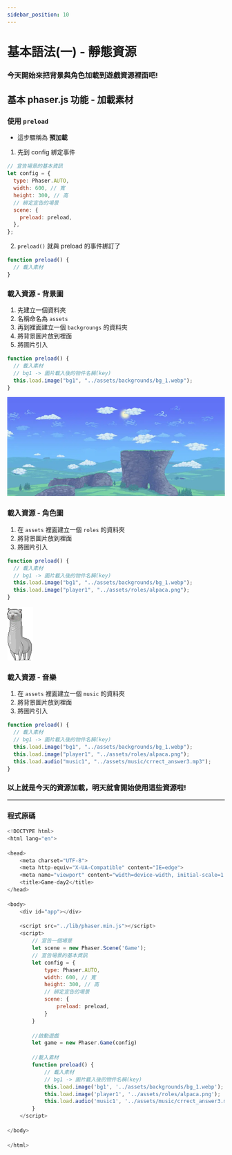 ```yaml
---
sidebar_position: 10
---
```


# 基本語法(一) - 靜態資源
### 今天開始來把背景與角色加載到遊戲資源裡面吧!

## 基本 phaser.js 功能 - 加載素材

### 使用 `preload`

- 這步驟稱為 **預加載**

1. 先到 config 綁定事件

```javascript
// 宣告場景的基本資訊
let config = {
  type: Phaser.AUTO,
  width: 600, // 寬
  height: 300, // 高
  // 綁定宣告的場景
  scene: {
    preload: preload,
  },
};
```

2. `preload()` 就與 preload 的事件綁訂了

```javascript
function preload() {
  // 載入素材
}
```

### 載入資源 - 背景圖

1. 先建立一個資料夾
2. 名稱命名為 `assets`
3. 再到裡面建立一個 `backgroungs` 的資料夾
4. 將背景圖片放到裡面
5. 將圖片引入

```javascript
function preload() {
  // 載入素材
  // bg1 -> 圖片載入後的物件名稱(key)
  this.load.image("bg1", "../assets/backgrounds/bg_1.webp");
}
```

![mdImg](https://raw.githubusercontent.com/LonelyYeezhiChicken/chicken-personal/main/static/mdImgs/phaser/note/backgrounds/bg_1.webp)

### 載入資源 - 角色圖

1.  在 `assets` 裡面建立一個 `roles` 的資料夾
2.  將背景圖片放到裡面
3.  將圖片引入

```javascript
function preload() {
  // 載入素材
  // bg1 -> 圖片載入後的物件名稱(key)
  this.load.image("bg1", "../assets/backgrounds/bg_1.webp");
  this.load.image("player1", "../assets/roles/alpaca.png");
}
```

![草泥馬圖](https://github.com/LonelyYeezhiChicken/chicken-personal/blob/main/static/mdImgs/phaser/note/roles/alpaca.png?raw=true)

### 載入資源 - 音樂

1.  在 `assets` 裡面建立一個 `music` 的資料夾
2.  將背景圖片放到裡面
3.  將圖片引入

```javascript
function preload() {
  // 載入素材
  // bg1 -> 圖片載入後的物件名稱(key)
  this.load.image("bg1", "../assets/backgrounds/bg_1.webp");
  this.load.image("player1", "../assets/roles/alpaca.png");
  this.load.audio("music1", "../assets/music/crrect_answer3.mp3");
}
```

### 以上就是今天的資源加載，明天就會開始使用這些資源啦!

---

### 程式原碼

```javascript
<!DOCTYPE html>
<html lang="en">

<head>
    <meta charset="UTF-8">
    <meta http-equiv="X-UA-Compatible" content="IE=edge">
    <meta name="viewport" content="width=device-width, initial-scale=1.0">
    <title>Game-day2</title>
</head>

<body>
    <div id="app"></div>

    <script src="../lib/phaser.min.js"></script>
    <script>
        // 宣告一個場景
        let scene = new Phaser.Scene('Game');
        // 宣告場景的基本資訊
        let config = {
            type: Phaser.AUTO,
            width: 600, // 寬
            height: 300, // 高
            // 綁定宣告的場景
            scene: {
                preload: preload,
            }
        }

        //啟動遊戲
        let game = new Phaser.Game(config)

        //載入素材
        function preload() {
            // 載入素材
            // bg1 -> 圖片載入後的物件名稱(key)
            this.load.image('bg1', '../assets/backgrounds/bg_1.webp');
            this.load.image('player1', '../assets/roles/alpaca.png');
            this.load.audio('music1', '../assets/music/crrect_answer3.mp3');
        }
    </script>

</body>

</html>
```
